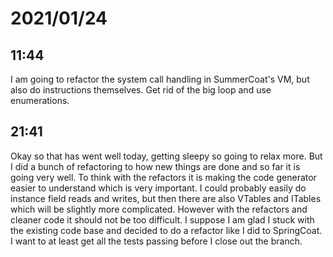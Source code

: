 # 2021/01/24

## 11:44

I am going to refactor the system call handling in SummerCoat's VM, but also
do instructions themselves. Get rid of the big loop and use enumerations.

## 21:41

Okay so that has went well today, getting sleepy so going to relax more. But
I did a bunch of refactoring to how new things are done and so far it is
going very well. To think with the refactors it is making the code generator
easier to understand which is very important. I could probably easily do
instance field reads and writes, but then there are also VTables and ITables
which will be slightly more complicated. However with the refactors and cleaner
code it should not be too difficult. I suppose I am glad I stuck with the
existing code base and decided to do a refactor like I did to SpringCoat. I
want to at least get all the tests passing before I close out the branch.